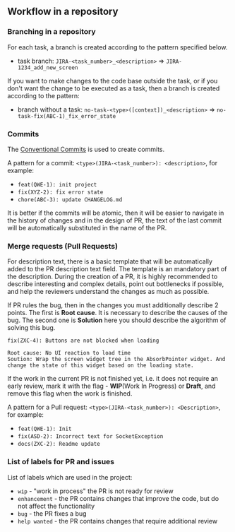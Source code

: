 ## Workflow in a repository

### Branching in a repository

For each task, a branch is created according to the pattern specified below.
- task branch: `JIRA-<task_number>_<description>` => `JIRA-1234_add_new_screen`

If you want to make changes to the code base outside the task, or if you don't want the change to be executed as a task, then a branch is created according to the pattern:
- branch without a task: `no-task-<type>([context])_<description>` => `no-task-fix(ABC-1)_fix_error_state`

### Commits

The [Conventional Commits](https://www.conventionalcommits.org/en/v1.0.0/) is used to create commits.

A pattern for a commit: `<type>(JIRA-<task_number>): <description>`, for example:

- `feat(QWE-1): init project`
- `fix(XYZ-2): fix error state`
- `chore(ABC-3): update CHANGELOG.md`

It is better if the commits will be atomic, then it will be easier to navigate in the history of changes and in the design of PR, the text of the last commit will be automatically substituted in the name of the PR.

### Merge requests (Pull Requests)

For description text, there is a basic template that will be automatically added to the PR description text field.
The template is an mandatory part of the description.
During the creation of a PR, it is highly recommended to describe interesting and complex details, point out bottlenecks if possible, and help the reviewers understand the changes as much as possible.

If PR rules the bug, then in the changes you must additionally describe 2 points. The first is **Root cause**. It is necessary to describe the causes of the bug. The second one is **Solution** here you should describe the algorithm of solving this bug.

`fix(ZXC-4): Buttons are not blocked when loading`

```
Root cause: No UI reaction to load time
Soution: Wrap the screen widget tree in the AbsorbPointer widget. And change the state of this widget based on the loading state.
```

If the work in the current PR is not finished yet, i.e. it does not require an early review, mark it with the flag - **WIP**(Work In Progress) or **Draft**, and remove this flag when the work is finished.

A pattern for a Pull request: `<type>(JIRA-<task_number>): <Description>`, for example:

- `feat(QWE-1): Init`
- `fix(ASD-2): Incorrect text for SocketException`
- `docs(ZXC-2): Readme update`

### List of labels for PR and issues

List of labels which are used in the project:
- `wip` - "work in process" the PR is not ready for review
- `enhancement` - the PR contains changes that improve the code, but do not affect the functionality
- `bug` - the PR fixes a bug
- `help wanted` - the PR contains changes that require additional review

